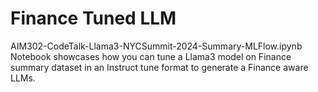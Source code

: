 # Finance Tuned LLM

AIM302-CodeTalk-Llama3-NYCSummit-2024-Summary-MLFlow.ipynb Notebook showcases how you can tune a Llama3 model on Finance summary dataset in an Instruct tune format to generate a Finance aware LLMs.